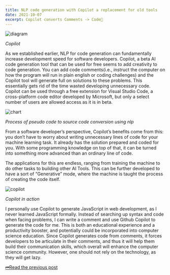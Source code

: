 ```yaml
---
title: NLP code generation with Copilot a replacement for old tools
date: 2021-10-07
excerpt: Copilot converts Comments -> Code🤯
---
```


![diagram](/diagram.png)

_Copilot_

As we established earlier, NLP for code generation can fundamentally increase development speed for software developers. Copilot, a beta AI code generation tool that can be used for free seems to add creativity to code generation. You can add code comments(i.e., instruct the computer on how the program will run in plain english or coding challenges) and the Copilot tool will generate full on solutions to these problems. This essentially gets rid of the time wasted developing unnecessary code. Copilot can be used through a free extension for Visual Studio Code, a cross-platform code editor developed by Microsoft, but only a select number of users are allowed access as it is in beta.

![chart](/chart.png)

_Process of pseudo code to source code conversion using nlp_

From a software developer’s perspective, Copilot’s benefits come from this: you don’t have to worry about writing unnecessary lines of code for your machine learning task. It already has the solution prepared and coded for you. With some programming knowledge on top of that, it can be turned into something more advanced than an ordinary line of code.

The applications for this are endless, ranging from training the machine to do other tasks to building other AI Tools. This can be further developed to have a sort of “Generative” mode, where the machine is taught the process of creating the code itself.

![copilot](/copilot-demo.png)

_Copilot in action_

I personally use Copilot to generate JavaScript in web development, as I never learned JavaScript formally. Instead of searching up syntax and code when facing problems, I can write a comment and use Github Copilot to generate the code for me. This is both an educational experience and a productivity booster, and potentially could be incorporated into computer science education. Since Copilot generates code from comments, it forces developers to be articulate in their comments, and thus it will help them build their communication skills, which overall will enhance the computer science community. However, one should not rely on the technology, as they will get lazy.

[⏮Read the previous post](/limitations)
